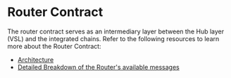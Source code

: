 # Router Contract
The router contract serves as an intermediary layer between the Hub layer (VSL) and the integrated chains. Refer to the following resources to learn more about the Router Contract:
- [Architecture](https://docs.euclidprotocol.io/docs/Architecture%20Overview/Architecture/router) 
- [Detailed Breakdown of the Router's available messages](https://docs.euclidprotocol.io/docs/Euclid%20Smart%20Contracts/CosmWasm/Router)
